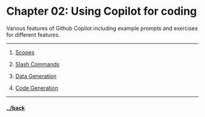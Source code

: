 # Chapter 02: Using Copilot for coding

Various features of Github Copilot including example prompts and exercises for different features.

---

1. [Scopes](./scopes.md)

2. [Slash Commands](./slashes.md)

3. [Data Generation](./data.md)

4. [Code Generation](./code.md)


---

#### [../back](../README.md)
